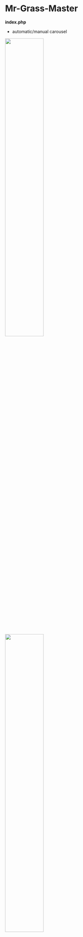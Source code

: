 # Mr-Grass-Master

<b>index.php</b>  <br>
* automatic/manual carousel  

<img src="https://github.com/james126/Mr-Grass-Master/blob/master/screenshots/index1.jpg" width="50%" height="50%">
<img src="https://github.com/james126/Mr-Grass-Master/blob/master/screenshots/index2.jpg" width="50%" height="50%">
<img src="https://github.com/james126/Mr-Grass-Master/blob/master/screenshots/index3.jpg" width="50%" height="50%">

---
<b>services.php</b>  

<img src="https://github.com/james126/Mr-Grass-Master/blob/master/screenshots/services.jpg" width="50%" height="50%">  

---  
<b>about.php</b>

<img src="https://github.com/james126/Mr-Grass-Master/blob/master/screenshots/about.png" width="50%" height="50%">  

---   
<b>contact.php</b>  <br>
* validates user input 

<img src="https://github.com/james126/Mr-Grass-Master/blob/master/screenshots/c.png" width="50%" height="50%">  

---
<b>submitted.php</b>   <br>
* emails form data 
* displays form data  
* page can't be displayed unless a valid form has been submitted  

<img src="https://github.com/james126/Mr-Grass-Master/blob/master/screenshots/s.png" width="50%" height="50%">  
